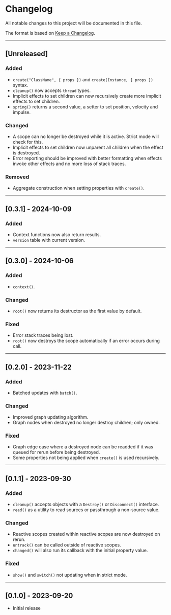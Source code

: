 # Changelog

All notable changes to this project will be documented in this file.

The format is based on [Keep a Changelog](https://keepachangelog.com/en/1.0.0/).

--------------------------------------------------------------------------------

## [Unreleased]

### Added

- `create("ClassName", { props })` and `create(Instance, { props })` syntax.
- `cleanup()` now accepts `thread` types.
- Implicit effects to set children can now recursively create more implicit
  effects to set children.
- `spring()` returns a second value, a setter to set position, velocity and
  impulse.

### Changed

- A scope can no longer be destroyed while it is active. Strict mode will check
  for this.
- Implicit effects to set children now unparent all children when the effect is
  destroyed.
- Error reporting should be improved with better formatting when effects invoke
  other effects and no more loss of stack traces.

### Removed

- Aggregate construction when setting properties with `create()`.

--------------------------------------------------------------------------------

## [0.3.1] - 2024-10-09

### Added

- Context functions now also return results.
- `version` table with current version.

--------------------------------------------------------------------------------

## [0.3.0] - 2024-10-06

### Added

- `context()`.

### Changed

- `root()` now returns its destructor as the first value by default.

### Fixed

- Error stack traces being lost.
- `root()` now destroys the scope automatically if an error occurs during call.

--------------------------------------------------------------------------------

## [0.2.0] - 2023-11-22

### Added

- Batched updates with `batch()`.

### Changed

- Improved graph updating algorithm.
- Graph nodes when destroyed no longer destroy children; only owned.

### Fixed

- Graph edge case where a destroyed node can be readded if it was queued for
  rerun before being destroyed.
- Some properties not being applied when `create()` is used recursively.

--------------------------------------------------------------------------------

## [0.1.1] - 2023-09-30

### Added

- `cleanup()` accepts objects with a `Destroy()` or `Disconnect()` interface.
- `read()` as a utility to read sources or passthrough a non-source value.

### Changed

- Reactive scopes created within reactive scopes are now destroyed on rerun.
- `untrack()` can be called outside of reactive scopes.
- `changed()` will also run its callback with the initial property value.

### Fixed

- `show()` and `switch()` not updating when in strict mode.

--------------------------------------------------------------------------------

## [0.1.0] - 2023-09-20

- Initial release
